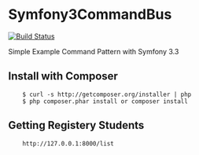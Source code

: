 # Symfony3CommandBus

[![Build Status](https://travis-ci.org/Tony133/Symfony3CommandBus.svg?branch=master)](https://travis-ci.org/Tony133/Symfony3CommandBus)

Simple Example Command Pattern with Symfony 3.3

## Install with Composer

```
    $ curl -s http://getcomposer.org/installer | php
    $ php composer.phar install or composer install
```

## Getting Registery Students

```
    http://127.0.0.1:8000/list
```
